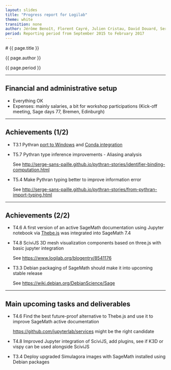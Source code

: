 ```yaml
---
layout: slides
title: "Progress report for Logilab"
theme: white
transition: none
author: Jérôme Benoît, Florent Cayré, Julien Cristau, David Douard, Serge Guelton
period: Reporting period from September 2015 to February 2017
---
```


<section data-markdown data-separator="^---\n" data-separator-vertical="^--\n">
# {{ page.title }}

{{ page.author }}


{{ page.period }}

---

## Financial and administrative setup

- Everything OK
- Expenses: mainly salaries, a bit for workshop participations (Kick-off meeting, Sage days 77, Bremen, Edinburgh)

---

## Achievements (1/2)

- T3.1 Pythran [port to Windows](http://pythonhosted.org/pythran/#windows)
  and [Conda integration](http://pythonhosted.org/pythran/#using-conda)

- T5.7 Pythran type inference improvements - Aliasing analysis

  See http://serge-sans-paille.github.io/pythran-stories/identifier-binding-computation.html

- T5.4 Make Pythran typing better to improve information error

  See http://serge-sans-paille.github.io/pythran-stories/from-pythran-import-typing.html

---

## Achievements (2/2)

- T4.6 A first version of an active SageMath documentation using Jupyter
  notebook via [Thebe.js](https://github.com/oreillymedia/thebe) was
  integrated into SageMath 7.4

- T4.8 SciviJS 3D mesh visualization components based on three.js with
  basic jupyter integration

  See https://www.logilab.org/blogentry/8541176

- T3.3 Debian packaging of SageMath should make it into upcoming stable release

  See https://wiki.debian.org/DebianScience/Sage

---

## Main upcoming tasks and deliverables

- T4.6 Find the best future-proof alternative to Thebe.js and use it
  to improve SageMath active documentation

  https://github.com/jupyterlab/services might be the right candidate

- T4.8 Improved Jupyter integration of SciviJS, add plugins, see if
  K3D or vispy can be used alongside SciviJS

- T3.4 Deploy upgraded Simulagora images with SageMath installed using
  Debian packages

</section>
